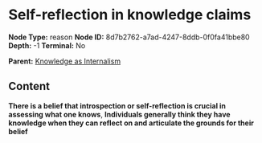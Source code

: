 # Self-reflection in knowledge claims

**Node Type:** reason
**Node ID:** 8d7b2762-a7ad-4247-8ddb-0f0fa41bbe80
**Depth:** -1
**Terminal:** No

**Parent:** [Knowledge as Internalism](knowledge-as-internalism-thesis-b0914257-cfca-4c75-9888-d5345807e9c1.md)

## Content

**There is a belief that introspection or self-reflection is crucial in assessing what one knows**, **Individuals generally think they have knowledge when they can reflect on and articulate the grounds for their belief**
